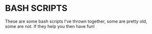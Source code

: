 # BASH SCRIPTS #

These are some bash scripts I've thrown together, some are pretty old, some are not. If they help you then have fun!
